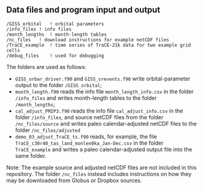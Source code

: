 ## Data files and program input and output ##


	/GISS_orbital	! orbital parameters
	/info_files	! info files
	/month_lengths	! month-length tables 
	/nc_files	! download instructions for example netCDF files
	/TraCE_example	! time series of TraCE-21k data for two example grid cells
	/debug_files	! used for debugging

The folders are used as follows:

- `GISS_orbar_driver.f90` and `GISS_srevents.f90` write orbital-parameter output to the folder `/GISS_orbital`;
- `month_length.f90` reads the info file `month_length_info.csv` in the folder `/info_files` and writes month-length tables to the folder `/month_lengths`;
- `cal_adjust_PMIP3.f90` reads the info file `cal_adjust_info.csv` in the folder `/info_files`, and source netCDF files from the folder `/nc_files/source` and writes paleo calendar-adjusted netCDF files to the folder `/nc_files/adjusted`
- `demo_03_adjust_TraCE_ts.f90` reads, for example, the file `TraCE_c30r40_tas_land_monlen0ka_Jan-Dec.csv` in the folder `TraCE_example` and writes a paleo calendar-adjusted output file into the same folder.

Note:  The example source and adjusted netCDF files are not included in this repository.  The folder `/nc_files` instead includes instructions on how they may be downloaded from Globus or Dropbox sources.